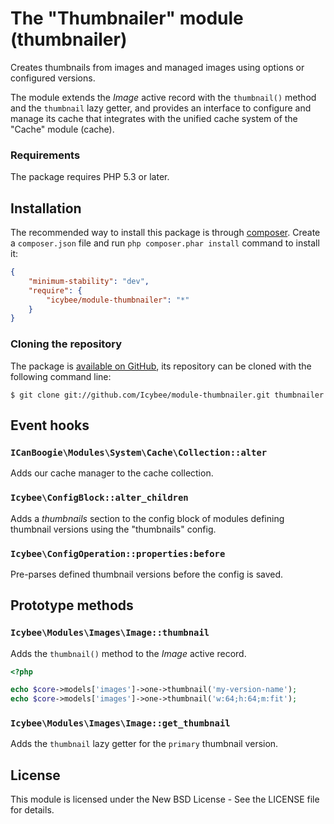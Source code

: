 # The "Thumbnailer" module (thumbnailer)

Creates thumbnails from images and managed images using options or configured versions.

The module extends the _Image_ active record with the `thumbnail()` method and the `thumbnail`
lazy getter, and provides an interface to configure and manage its cache that integrates with the
unified cache system of the "Cache" module (cache).





### Requirements

The package requires PHP 5.3 or later.





## Installation

The recommended way to install this package is through [composer](http://getcomposer.org/).
Create a `composer.json` file and run `php composer.phar install` command to install it:

```json
{
	"minimum-stability": "dev",
	"require": {
		"icybee/module-thumbnailer": "*"
	}
}
```





### Cloning the repository

The package is [available on GitHub](https://github.com/Icybee/module-thumbnailer), its repository can
be cloned with the following command line:

	$ git clone git://github.com/Icybee/module-thumbnailer.git thumbnailer
	




## Event hooks

### `ICanBoogie\Modules\System\Cache\Collection::alter`

Adds our cache manager to the cache collection.





### `Icybee\ConfigBlock::alter_children`

Adds a _thumbnails_ section to the config block of modules defining thumbnail versions using the
"thumbnails" config.





### `Icybee\ConfigOperation::properties:before`

Pre-parses defined thumbnail versions before the config is saved.





## Prototype methods

### `Icybee\Modules\Images\Image::thumbnail`

Adds the `thumbnail()` method to the _Image_ active record.

```php
<?php

echo $core->models['images']->one->thumbnail('my-version-name');
echo $core->models['images']->one->thumbnail('w:64;h:64;m:fit');
```





### `Icybee\Modules\Images\Image::get_thumbnail`

Adds the `thumbnail` lazy getter for the `primary` thumbnail version.





## License

This module is licensed under the New BSD License - See the LICENSE file for details.
